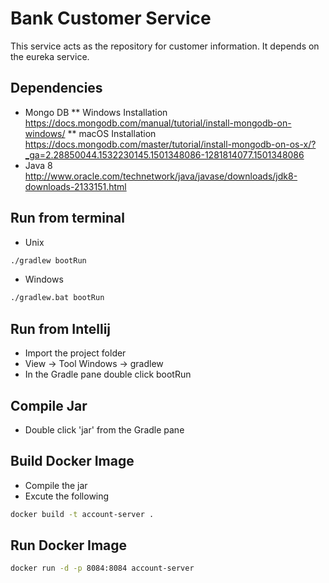 # Bank Customer Service
This service acts as the repository for customer information. It depends on the eureka service.

## Dependencies
* Mongo DB
  ** Windows Installation https://docs.mongodb.com/manual/tutorial/install-mongodb-on-windows/
  ** macOS Installation https://docs.mongodb.com/master/tutorial/install-mongodb-on-os-x/?_ga=2.28850044.1532230145.1501348086-1281814077.1501348086
* Java 8 http://www.oracle.com/technetwork/java/javase/downloads/jdk8-downloads-2133151.html

## Run from terminal
* Unix
```bash
./gradlew bootRun
```
* Windows
```bash
./gradlew.bat bootRun
```

## Run from Intellij
* Import the project folder
* View -> Tool Windows -> gradlew
* In the Gradle pane double click bootRun

## Compile Jar
* Double click 'jar' from the Gradle pane

## Build Docker Image
* Compile the jar
* Excute the following
```bash
docker build -t account-server .
```

## Run Docker Image
```bash
docker run -d -p 8084:8084 account-server
